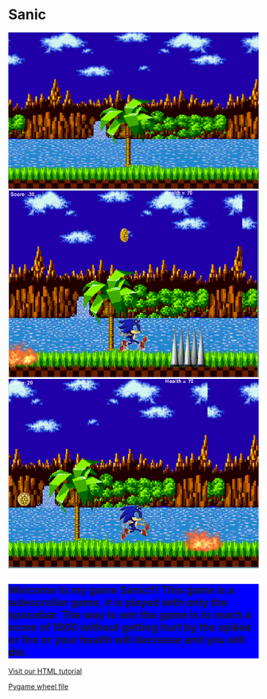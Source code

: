 # Sanic
<img src= "https://github.com/sjaffeer3042/Sanic/blob/master/Brandon%20A/sanicimages/sonicofbg.png">
<img src= "https://github.com/sjaffeer3042/Sanic/blob/master/Brandon%20A/sanicimages/obstacles.PNG">
<img src= "https://github.com/sjaffeer3042/Sanic/blob/master/Brandon%20A/sanicimages/git.PNG">
<!DOCTYPE html>
<html>
<body>
</body>
</html>
<p>
<h2 style="background-color:rgb(0,0,255)">
Welcome to my game Sanic!!! This game is a sidescroller game, it is played with only the spacebar. The way to win the game is to reach a score of 1000 without getting hurt by the spikes or fire or your health will decrease and you will die.
</h2>
<!DOCTYPE html>
<html>
<body>

<p><a href="https://www.w3schools.com/html/">Visit our HTML tutorial</a></p>

</body>
</html>
<!DOCTYPE html>
<html>
<body>

<p><a href="http://www.lfd.uci.edu/~gohlke/pythonlibs/#pygame">Pygame wheel file</a></p>

<!DOCTYPE html>
<html>
<body>

<p><a href="https://youtu.be/_GikMdhAhv0
OPEN

">How To install Pygame</a></p>

</body>
</html>
